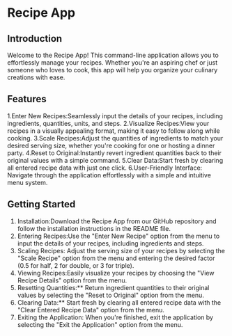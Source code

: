 # Recipe App

## Introduction
Welcome to the Recipe App! This command-line application allows you to effortlessly manage your recipes. Whether you're an aspiring 
chef or just someone who loves to cook, this app will help you organize your culinary creations with ease.

## Features
1.Enter New Recipes:Seamlessly input the details of your recipes, including ingredients, quantities, units, and steps.
2.Visualize Recipes:View your recipes in a visually appealing format, making it easy to follow along while cooking.
3.Scale Recipes:Adjust the quantities of ingredients to match your desired serving size, whether you're cooking for one or hosting a dinner party.
4.Reset to Original:Instantly revert ingredient quantities back to their original values with a simple command.
5.Clear Data:Start fresh by clearing all entered recipe data with just one click.
6.User-Friendly Interface: Navigate through the application effortlessly with a simple and intuitive menu system.

## Getting Started
1. Installation:Download the Recipe App from our GitHub repository and follow the installation instructions in the README file.
2. Entering Recipes:Use the "Enter New Recipe" option from the menu to input the details of your recipes, including ingredients and steps.
3. Scaling Recipes: Adjust the serving size of your recipes by selecting the "Scale Recipe" option from the menu and entering the desired factor
 (0.5 for half, 2 for double, or 3 for triple).
4. Viewing Recipes:Easily visualize your recipes by choosing the "View Recipe Details" option from the menu.
5. Resetting Quantities:** Return ingredient quantities to their original values by selecting the "Reset to Original" option from the menu.
6. Clearing Data:** Start fresh by clearing all entered recipe data with the "Clear Entered Recipe Data" option from the menu.
7. Exiting the Application: When you're finished, exit the application by selecting the "Exit the Application" option from the menu.
